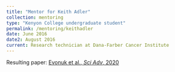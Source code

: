 ```yaml
---
title: "Mentor for Keith Adler"
collection: mentoring
type: "Kenyon College undergraduate student"
permalink: /mentoring/keithadler
date: June 2016
date2: August 2016
current: Research technician at Dana-Farber Cancer Institute
---
```


Resulting paper: <a href="https://doi.org/10.1126/sciadv.aax5936" target="_blank">Evonuk et al., <i>Sci Adv</i>, 2020</a>